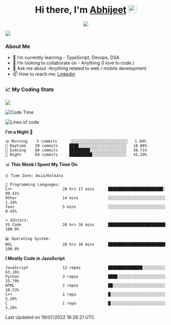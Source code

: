 <div align="center">
   <h1>Hi there, I'm <a href="">Abhijeet</a> <img src="https://media.giphy.com/media/hvRJCLFzcasrR4ia7z/giphy.gif" width="25px"> </h1>
   
   
   <img src="https://pronoun.cyou/x/y?subject=He&object=Him&height=20"> 
</div>

![](https://komarev.com/ghpvc/?username=abhijeetsingh-22)

<h3>About Me </h3>

<!-- - 🔭 I’m currently working on - My engineering Capstone Project -->
- 🌱 I’m currently learning - TypeScript, Devops, DSA
- 👯 I’m looking to collaborate on - Anything (I love to code.)
- 💬 Ask me about -Anything related to web / mobile development
- 📫 How to reach me: [Linkedin](https://www.linkedin.com/in/amabhijeet/)

### &#128200; My Coding Stats

<img align="center" src="https://github-readme-stats.vercel.app/api?username=abhijeetsingh-22&count_private=true&show_icons=true&theme=default&hide=stars" />

<!--START_SECTION:waka-->
![Code Time](http://img.shields.io/badge/Code%20Time-349%20hrs-blue)

![Lines of code](https://img.shields.io/badge/From%20Hello%20World%20I%27ve%20Written-163%20Thousand%20lines%20of%20code-blue)

**I'm a Night 🦉** 

```text
🌞 Morning    3 commits      ░░░░░░░░░░░░░░░░░░░░░░░░░   1.94% 
🌆 Daytime    28 commits     ████░░░░░░░░░░░░░░░░░░░░░   18.06% 
🌃 Evening    60 commits     █████████░░░░░░░░░░░░░░░░   38.71% 
🌙 Night      64 commits     ██████████░░░░░░░░░░░░░░░   41.29%

```


📊 **This Week I Spent My Time On** 

```text
⌚︎ Time Zone: Asia/Kolkata

💬 Programming Languages: 
C++                      20 hrs 17 mins      ████████████████████████░   98.41% 
Other                    14 mins             ░░░░░░░░░░░░░░░░░░░░░░░░░   1.14% 
Text                     5 mins              ░░░░░░░░░░░░░░░░░░░░░░░░░   0.45%

🔥 Editors: 
VS Code                  20 hrs 36 mins      █████████████████████████   100.0%

💻 Operating System: 
WSL                      20 hrs 36 mins      █████████████████████████   100.0%

```

**I Mostly Code in JavaScript** 

```text
JavaScript               12 repos            ███████████████░░░░░░░░░░   63.16% 
Python                   3 repos             ████░░░░░░░░░░░░░░░░░░░░░   15.79% 
HTML                     2 repos             ██░░░░░░░░░░░░░░░░░░░░░░░   10.53% 
C++                      1 repo              █░░░░░░░░░░░░░░░░░░░░░░░░   5.26% 
C                        1 repo              █░░░░░░░░░░░░░░░░░░░░░░░░   5.26%

```



 Last Updated on 19/07/2022 19:28:21 UTC
<!--END_SECTION:waka-->

